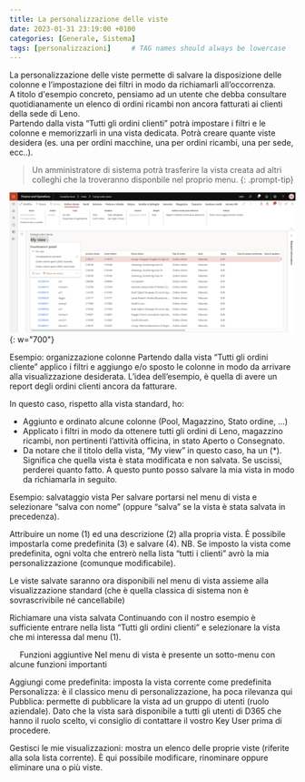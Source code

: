 ```yaml
---
title: La personalizzazione delle viste
date: 2023-01-31 23:19:00 +0100
categories: [Generale, Sistema]
tags: [personalizzazioni]     # TAG names should always be lowercase
---
```


La personalizzazione delle viste permette di salvare la disposizione delle colonne e l’impostazione dei filtri in modo da richiamarli all’occorrenza.  
A titolo d'esempio concreto, pensiamo ad un utente che debba consultare quotidianamente un elenco di ordini ricambi non ancora fatturati ai clienti della sede di Leno.  
Partendo dalla vista “Tutti gli ordini clienti” potrà impostare i filtri e le colonne e memorizzarli in una vista dedicata.
Potrà creare quante viste desidera (es. una per ordini macchine, una per ordini ricambi, una per sede, ecc..).  

> Un amministratore di sistema potrà trasferire la vista creata ad altri colleghi che la troveranno disponbile nel proprio menu.
{: .prompt-tip}

![01](/assets/img/01/personalizzazione01.png){: w="700"}


Esempio: organizzazione colonne
Partendo dalla vista “Tutti gli ordini cliente” applico i filtri e aggiungo e/o sposto le colonne in modo da arrivare alla visualizzazione desiderata.
L’idea dell’esempio, è quella di avere un report degli ordini clienti ancora da fatturare.

In questo caso, rispetto alla vista standard, ho:
- Aggiunto e ordinato alcune colonne (Pool, Magazzino, Stato ordine, …)
- Applicato i filtri in modo da ottenere tutti gli ordini di Leno, magazzino ricambi, non pertinenti l’attività officina, in stato Aperto o Consegnato. 
- Da notare che il titolo della vista, “My view” in questo caso, ha un (*). Significa che quella vista è stata modificata e non salvata. Se uscissi, perderei quanto fatto. 
A questo punto posso salvare la mia vista in modo da richiamarla in seguito.

Esempio: salvataggio vista
Per salvare portarsi nel menu di vista e selezionare “salva con nome” (oppure “salva” se la vista è stata salvata in precedenza).
 
Attribuire un nome (1) ed una descrizione (2) alla propria vista. È possibile impostarla come predefinita (3) e salvare (4).
NB. Se imposto la vista come predefinita, ogni volta che entrerò nella lista “tutti i clienti” avrò la mia personalizzazione (comunque modificabile).
 
Le viste salvate saranno ora disponibili nel menu di vista assieme alla visualizzazione standard (che è quella classica di sistema non è sovrascrivibile né cancellabile)
 
Richiamare una vista salvata
Continuando con il nostro esempio è sufficiente entrare nella lista “Tutti gli ordini clienti” e selezionare la vista che mi interessa dal menu (1).
 
 
Funzioni aggiuntive
Nel menu di vista è presente un sotto-menu con alcune funzioni importanti
 
Aggiungi come predefinita: imposta la vista corrente come predefinita
Personalizza: 	è il classico menu di personalizzazione, ha poca rilevanza qui
Pubblica: permette di pubblicare la vista ad un gruppo di utenti (ruolo aziendale). Dato che la vista sarà disponibile a tutti gli utenti di D365 che hanno il ruolo scelto, vi consiglio di contattare il vostro Key User prima di procedere.
 
Gestisci le mie visualizzazioni: mostra un elenco delle proprie viste (riferite alla sola lista corrente). È qui possibile modificare, rinominare oppure eliminare una o più viste.

